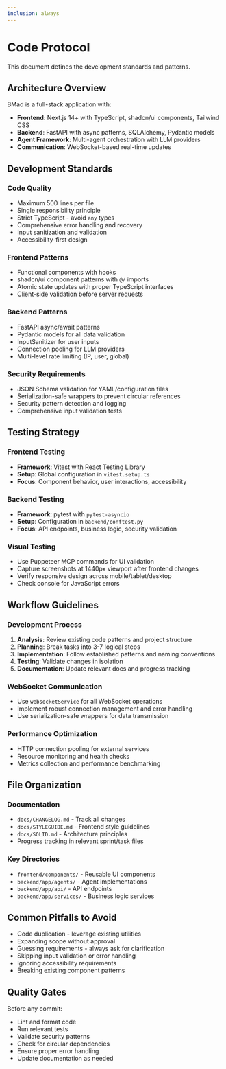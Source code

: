 ```yaml
---
inclusion: always
---
```


# Code Protocol

This document defines the development standards and patterns.

## Architecture Overview

BMad is a full-stack application with:
- **Frontend**: Next.js 14+ with TypeScript, shadcn/ui components, Tailwind CSS
- **Backend**: FastAPI with async patterns, SQLAlchemy, Pydantic models
- **Agent Framework**: Multi-agent orchestration with LLM providers
- **Communication**: WebSocket-based real-time updates

## Development Standards

### Code Quality
- Maximum 500 lines per file
- Single responsibility principle
- Strict TypeScript - avoid `any` types
- Comprehensive error handling and recovery
- Input sanitization and validation
- Accessibility-first design

### Frontend Patterns
- Functional components with hooks
- shadcn/ui component patterns with `@/` imports
- Atomic state updates with proper TypeScript interfaces
- Client-side validation before server requests

### Backend Patterns
- FastAPI async/await patterns
- Pydantic models for all data validation
- InputSanitizer for user inputs
- Connection pooling for LLM providers
- Multi-level rate limiting (IP, user, global)

### Security Requirements
- JSON Schema validation for YAML/configuration files
- Serialization-safe wrappers to prevent circular references
- Security pattern detection and logging
- Comprehensive input validation tests

## Testing Strategy

### Frontend Testing
- **Framework**: Vitest with React Testing Library
- **Setup**: Global configuration in `vitest.setup.ts`
- **Focus**: Component behavior, user interactions, accessibility

### Backend Testing
- **Framework**: pytest with `pytest-asyncio`
- **Setup**: Configuration in `backend/conftest.py`
- **Focus**: API endpoints, business logic, security validation

### Visual Testing
- Use Puppeteer MCP commands for UI validation
- Capture screenshots at 1440px viewport after frontend changes
- Verify responsive design across mobile/tablet/desktop
- Check console for JavaScript errors

## Workflow Guidelines

### Development Process
1. **Analysis**: Review existing code patterns and project structure
2. **Planning**: Break tasks into 3-7 logical steps
3. **Implementation**: Follow established patterns and naming conventions
4. **Testing**: Validate changes in isolation
5. **Documentation**: Update relevant docs and progress tracking

### WebSocket Communication
- Use `websocketService` for all WebSocket operations
- Implement robust connection management and error handling
- Use serialization-safe wrappers for data transmission

### Performance Optimization
- HTTP connection pooling for external services
- Resource monitoring and health checks
- Metrics collection and performance benchmarking

## File Organization

### Documentation
- `docs/CHANGELOG.md` - Track all changes
- `docs/STYLEGUIDE.md` - Frontend style guidelines
- `docs/SOLID.md` - Architecture principles
- Progress tracking in relevant sprint/task files

### Key Directories
- `frontend/components/` - Reusable UI components
- `backend/app/agents/` - Agent implementations
- `backend/app/api/` - API endpoints
- `backend/app/services/` - Business logic services

## Common Pitfalls to Avoid

- Code duplication - leverage existing utilities
- Expanding scope without approval
- Guessing requirements - always ask for clarification
- Skipping input validation or error handling
- Ignoring accessibility requirements
- Breaking existing component patterns

## Quality Gates

Before any commit:
- Lint and format code
- Run relevant tests
- Validate security patterns
- Check for circular dependencies
- Ensure proper error handling
- Update documentation as needed